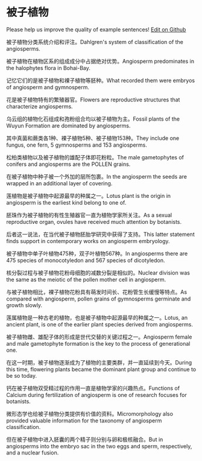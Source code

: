 # 被子植物

Please help us improve the quality of example sentences! [Edit on Github](https://github.com/jiyushe/jiyu-example-sentence-source/blob/main/chinese/beizizhiwu.md)

<p><span class="chinese">被子植物分类系统介绍和评注。</span><span class="english">Dahlgren's system of classification of the angiosperms.</span></p>

<p><span class="chinese">被子植物在植物区系的组成成分中占据绝对优势。</span><span class="english">Angiosperm predominates in the halophytes flora in Bohai-Bay.</span></p>

<p><span class="chinese">记忆它们的是被子植物和裸子植物等胚种。</span><span class="english">What recorded them were embryos of angiosperm and gymnosperm.</span></p>

<p><span class="chinese">花是被子植物特有的繁殖器官。</span><span class="english">Flowers are reproductive structures that characterize angiosperms.</span></p>

<p><span class="chinese">乌云组的植物化石组成和孢粉组合均以被子植物为主。</span><span class="english">Fossil plants of the Wuyun Formation are dominated by angiosperms.</span></p>

<p><span class="chinese">其中真菌和蕨类各1种、裸子植物5种、被子植物153种。</span><span class="english">They include one fungus, one fern, 5 gymnosperms and 153 angiosperms.</span></p>

<p><span class="chinese">松柏类植物以及被子植物的雄配子体即花粉粒。</span><span class="english">The male gametophytes of conifers and angiosperms are the POLLEN grains.</span></p>

<p><span class="chinese">在被子植物中种子被一个外加的层所包裹。</span><span class="english">In the angiosperm the seeds are wrapped in an additional layer of covering.</span></p>

<p><span class="chinese">莲植物是被子植物中起源最早的种属之一。</span><span class="english">Lotus plant is the origin in angiosperm is the earliest kind belong to one of.</span></p>

<p><span class="chinese">胚珠作为被子植物的有性生殖器官一直为植物学家所关注。</span><span class="english">As a sexual reproductive organ, ovules have received much attention by botanists.</span></p>

<p><span class="chinese">后者这一说法，在当代被子植物胚胎学研究中获得了支持。</span><span class="english">This latter statement finds support in contemporary works on angiosperm embryology.</span></p>

<p><span class="chinese">被子植物中单子叶植物475种，双子叶植物567种。</span><span class="english">In angiosperms there are 475 species of monocotyledon and 567 species of dicotyledon.</span></p>

<p><span class="chinese">核分裂过程与被子植物花粉母细胞的减数分裂是相似的。</span><span class="english">Nuclear division was the same as the meiotic of the pollen mother cell in angiosperm.</span></p>

<p><span class="chinese">与被子植物相比，裸子植物花粉具有萌发时间长、花粉管生长缓慢等特点。</span><span class="english">As compared with angiosperm, pollen grains of gymnosperms germinate and growth slowly.</span></p>

<p><span class="chinese">莲属植物是一种古老的植物，也是被子植物中起源最早的种属之一。</span><span class="english">Lotus, an ancient plant, is one of the earlier plant species derived from angiosperms.</span></p>

<p><span class="chinese">被子植物雌、雄配子体的形成是世代交替的关键过程之一。</span><span class="english">Angiosperm female and male gametophyte formation is the key to the process of generational one.</span></p>

<p><span class="chinese">在这一时期，被子植物逐渐成为了植物的主要类群，并一直延续到今天。</span><span class="english">During this time, flowering plants became the dominant plant group and continue to be so today.</span></p>

<p><span class="chinese">钙在被子植物双受精过程的作用一直是植物学家的兴趣热点。</span><span class="english">Functions of Calcium during fertilization of angiosperm is one of research focuses for botanists.</span></p>

<p><span class="chinese">微形态学也给被子植物分类提供有价值的资料。</span><span class="english">Micromorphology also provided valuable information for the taxonomy of angiosperm classification.</span></p>

<p><span class="chinese">但在被子植物中进入胚囊的两个精子则分别与卵和极核融合。</span><span class="english">But in angiosperms into the embryo sac in the two eggs and sperm, respectively, and a nuclear fusion.</span></p>

